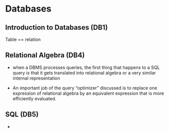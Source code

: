 # Databases

## Introduction to Databases (DB1)

Table == relation

## Relational Algebra (DB4)

* when a DBMS processes queries, the first thing that happens to a SQL query is that it gets translated into relational algebra or a very similar internal representation

* An important job of the query “optimizer” dis­cussed is to replace one expression of relational algebra by an equivalent expression that is more efficiently evaluated.

## SQL (DB5)

*
